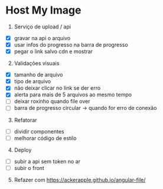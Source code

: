 # Host My Image

1. Serviço de upload / api
- [x] gravar na api o arquivo
- [x] usar infos do progresso na barra de progresso
- [x] pegar o link salvo cdn e mostrar

2. Validações visuais
- [x] tamanho de arquivo
- [x] tipo de arquivo
- [x] não deixar clicar no link se der erro
- [x] alerta para mais de 5 arquivos ao mesmo tempo
- [ ] deixar roxinho quando file over
- [ ] barra de progresso circular -> quando for erro de conexão

3. Refatorar
- [ ] dividir componentes
- [ ] melhorar código de estilo

4. Deploy
- [ ] subir a api sem token no ar
- [ ] subir o front 

5. Refazer com https://ackerapple.github.io/angular-file/ 

